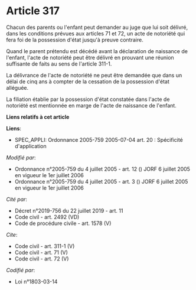 # Article 317

Chacun des parents ou l'enfant peut demander au juge que lui soit délivré, dans les conditions prévues aux articles 71 et 72,
un acte de notoriété qui fera foi de la possession d'état jusqu'à preuve contraire. 

Quand le parent prétendu est décédé avant la déclaration de naissance de l'enfant, l'acte de notoriété peut être délivré en
prouvant une réunion suffisante de faits au sens de l'article 311-1. 

La délivrance de l'acte de notoriété ne peut être demandée que dans un délai de cinq ans à compter de la cessation de la
possession d'état alléguée. 

La filiation établie par la possession d'état constatée dans l'acte de notoriété est mentionnée en marge de l'acte de
naissance de l'enfant.

**Liens relatifs à cet article**

**Liens**:

  - SPEC_APPLI: Ordonnance 2005-759 2005-07-04 art. 20 : Spécificité d'application

_Modifié par_:

  - Ordonnance n°2005-759 du 4 juillet 2005 - art. 12 () JORF 6 juillet 2005 en vigueur le 1er juillet 2006
  - Ordonnance n°2005-759 du 4 juillet 2005 - art. 3 () JORF 6 juillet 2005 en vigueur le 1er juillet 2006

_Cité par_:

  - Décret n°2019-756 du 22 juillet 2019 - art. 11
  - Code civil - art. 2492 (VD)
  - Code de procédure civile - art. 1578 (V)

_Cite_:

  - Code civil - art. 311-1 (V)
  - Code civil - art. 71 (V)
  - Code civil - art. 72 (V)

_Codifié par_:

  - Loi n°1803-03-14
